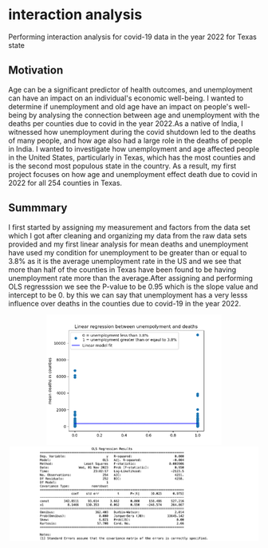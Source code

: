 # interaction analysis
 Performing interaction analysis for covid-19 data in the year 2022 for Texas state
 ## Motivation
Age can be a significant predictor of health outcomes, and unemployment can have an impact on an individual's economic well-being. I wanted to determine if unemployment and old age have an impact on people's well-being by analysing the connection between age and unemployment with the deaths per counties due to covid in the year 2022.As a native of India, I witnessed how unemployment during the covid shutdown led to the deaths of many people, and how age also had a large role in the deaths of people in India.
 I wanted to investigate how unemployment and age affected people in the United States, particularly in Texas, which has the most counties and is the second most populous state in the country.
 As a result, my first project focuses on how age and unemployment effect death due to covid in 2022 for all 254 counties in Texas.


## Summmary
I first started by assigning my measurement and factors from the data set which I got after cleaning and organizing my data from the raw data sets provided and my first linear analysis for mean deaths and unemployment have used my condition for unemployment to be greater than or equal to 3.8% as it is the average unemployment rate in the US and we see that more than half of the counties in Texas have been found to be having unemployment rate more than the average.After assigning and performing OLS regresssion we see the P-value to be 0.95 which is the slope value and intercept to be 0. by this we can say that unemployment has a very lesss influence over deaths in the counties due to covid-19 in the year 2022.


<p align="center">
  <img src="https://github.com/shesitherreddy/interaction-analysis/blob/main/unemployment%20vs%20death%20-%20with%20reg.png" width="350"><br>
  <img src="https://github.com/shesitherreddy/interaction-analysis/blob/main/unemployment%20vs%20deaths%20summmary.jpeg" width="500">
</p>


